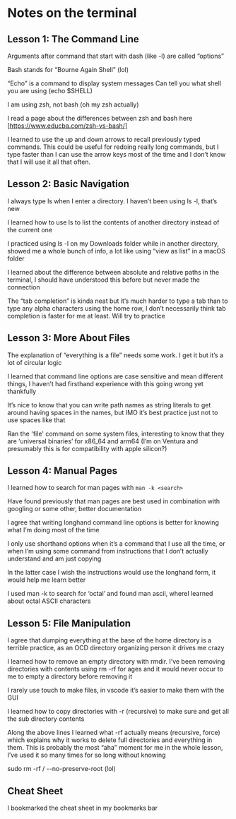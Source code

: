 # Notes on the terminal

## Lesson 1: The Command Line

Arguments after command that start with dash (like -l) are called “options”

Bash stands for “Bourne Again Shell” (lol)

“Echo” is a command to display system messages
Can tell you what shell you are using (echo $SHELL)

I am using zsh, not bash (oh my zsh actually)

I read a page about the differences between zsh and bash here [https://www.educba.com/zsh-vs-bash/]

I learned to use the up and down arrows to recall previously typed commands. This could be useful for redoing really long commands, but I type faster than I can use the arrow keys most of the time and I don’t know that I will use it all that often.

## Lesson 2: Basic Navigation

I always type ls when I enter a directory. I haven’t been using ls -l, that’s new

I learned how to use ls to list the contents of another directory instead of the current one

I practiced using ls -l on my Downloads folder while in another directory, showed me a whole bunch of info, a lot like using “view as list” in a macOS folder

I learned about the difference between absolute and relative paths in the terminal, I should have understood this before but never made the connection

The “tab completion” is kinda neat but it’s much harder to type a tab than to type any alpha characters using the home row, I don’t necessarily think tab completion is faster for me at least. Will try to practice

## Lesson 3: More About Files

The explanation of “everything is a file” needs some work. I get it but it’s a lot of circular logic

I learned that command line options are case sensitive and mean different things, I haven’t had firsthand experience with this going wrong yet thankfully

It’s nice to know that you can write path names as string literals to get around having spaces in the names, but IMO it’s best practice just not to use spaces like that

Ran the 'file' command on some system files, interesting to know that they are ‘universal binaries’ for x86_64 and arm64 (I’m on Ventura and presumably this is for compatibility with apple silicon?)

## Lesson 4: Manual Pages

I learned how to search for man pages with `man -k <search>`

Have found previously that man pages are best used in combination with googling or some other, better documentation

I agree that writing longhand command line options is better for knowing what I’m doing most of the time

I only use shorthand options when it’s a command that I use all the time, or when I’m using some command from instructions that I don’t actually understand and am just copying

In the latter case I wish the instructions would use the longhand form, it would help me learn better

I used man -k to search for ‘octal’ and found man ascii, whereI learned about octal ASCII characters

## Lesson 5: File Manipulation

I agree that dumping everything at the base of the home directory is a terrible practice, as an OCD directory organizing person it drives me crazy

I learned how to remove an empty directory with rmdir. I’ve been removing directories with contents using rm -rf for ages and it would never occur to me to empty a directory before removing it

I rarely use touch to make files, in vscode it’s easier to make them with the GUI

I learned how to copy directories with -r (recursive) to make sure and get all the sub directory contents

Along the above lines I learned what -rf actually means (recursive, force) which explains why it works to delete full directories and everything in them. This is probably the most “aha” moment for me in the whole lesson, I’ve used it so many times for so long without knowing

sudo rm -rf / --no-preserve-root (lol)

## Cheat Sheet

I bookmarked the cheat sheet in my bookmarks bar
